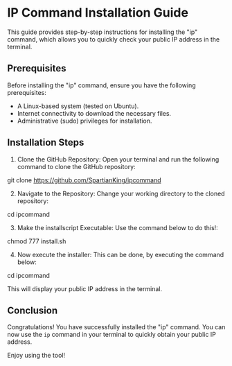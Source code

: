 # IP Command Installation Guide

This guide provides step-by-step instructions for installing the "ip" command, which allows you to quickly check your public IP address in the terminal.

## Prerequisites

Before installing the "ip" command, ensure you have the following prerequisites:

- A Linux-based system (tested on Ubuntu).
- Internet connectivity to download the necessary files.
- Administrative (sudo) privileges for installation.

## Installation Steps

1. Clone the GitHub Repository:
   Open your terminal and run the following command to clone the GitHub repository:

git clone https://github.com/SpartianKing/ipcommand


2. Navigate to the Repository:
Change your working directory to the cloned repository:

cd ipcommand

3. Make the installscript Executable:
Use the command below to do this!:

chmod 777 install.sh

4. Now execute the installer:
This can be done, by executing the command below:

cd ipcommand


This will display your public IP address in the terminal.

## Conclusion

Congratulations! You have successfully installed the "ip" command. You can now use the `ip` command in your terminal to quickly obtain your public IP address.

Enjoy using the tool!


